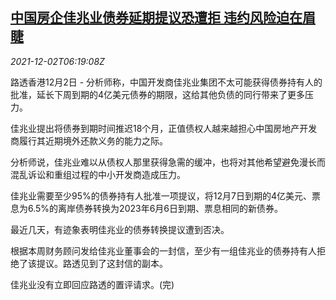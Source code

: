 <!--1638426662000-->
[中国房企佳兆业债券延期提议恐遭拒 违约风险迫在眉睫](https://cn.reuters.com/article/kaisa-bond-extension-default-risk-1202-idCNKBS2IH0DS)
------

<div><i>2021-12-02T06:19:08Z</i></div><p>路透香港12月2日 - 分析师称，中国开发商佳兆业集团不太可能获得债券持有人的批准，延长下周到期的4亿美元债券的期限，这给其他负债的同行带来了更多压力。 </p><p>佳兆业提出将债券到期时间推迟18个月，正值债权人越来越担心中国房地产开发商履行其近期境外还款义务的能力之际。</p><p>分析师说，佳兆业难以从债权人那里获得急需的缓冲，也将对其他希望避免漫长而混乱诉讼和重组过程的中小开发商造成压力。</p><p>佳兆业需要至少95%的债券持有人批准一项提议，将12月7日到期的4亿美元、票息为6.5%的离岸债券转换为2023年6月6日到期、票息相同的新债券。</p><p>最近几天，有迹象表明佳兆业的债券转换提议遭到否决。</p><p>根据本周财务顾问发给佳兆业董事会的一封信，至少有一组佳兆业的债券持有人拒绝了该提议。路透见到了这封信的副本。</p><p>佳兆业没有立即回应路透的置评请求。(完)</p>
